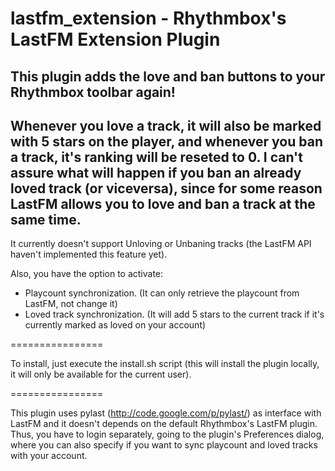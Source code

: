 lastfm_extension - Rhythmbox&#39;s LastFM Extension Plugin
================

This plugin adds the love and ban buttons to your Rhythmbox toolbar again!
----------------
Whenever you love a track, it will also be marked with 5 stars on the player, and whenever you ban a track, it's ranking will be reseted to 0. I can't assure what will happen if you ban an already loved track (or viceversa), since for some reason LastFM allows you to love and ban a track at the same time.
----------------
It currently doesn't support Unloving or Unbaning tracks (the LastFM API haven't implemented this feature yet).

Also, you have the option to activate:
- Playcount synchronization. (It can only retrieve the playcount from LastFM, not change it)
- Loved track synchronization. (It will add 5 stars to the current track if it's currently marked as loved on your account)

================

To install, just execute the install.sh script (this will install the plugin locally, it will only be available for the current user).

================

This plugin uses pylast (http://code.google.com/p/pylast/) as interface with LastFM and it doesn't depends on the default Rhythmbox's LastFM plugin. Thus, you have to login separately, going to the plugin's Preferences dialog, where you can also specify if you want to sync playcount and loved tracks with your account.


